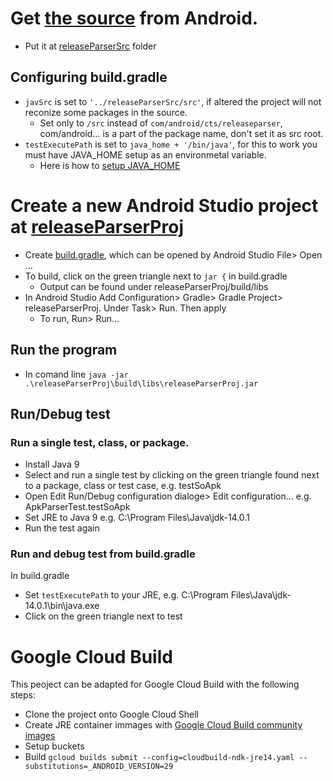 # Get [the source](https://android.googlesource.com/platform/cts/+/refs/heads/master/tools/release-parser/) from Android.
* Put it at [releaseParserSrc](https://github.com/Alwin-Lin/development-debug-androidTest/tree/master/releaseParser/releaseParserSrc) folder

## Configuring build.gradle
* ```javSrc```  is set to ```'../releaseParserSrc/src'```, if altered the project will not reconize some packages in the source.
	* Set only to ```/src``` instead of ```com/android/cts/releaseparser```, com/android... is a part of the package name, don't set it as src root.
* ```testExecutePath``` is set to ```java_home + '/bin/java'```, for this to work you must have JAVA_HOME setup as an environmetal variable.
	* Here is how to [setup JAVA_HOME](https://docs.oracle.com/cd/E19182-01/821-0917/inst_jdk_javahome_t/index.html)

# Create a new Android Studio project at [releaseParserProj](https://github.com/Alwin-Lin/development-debug-androidTest/tree/master/releaseParser/releaseParserProj)
* Create [build.gradle](https://github.com/Alwin-Lin/development-debug-androidTest/blob/master/releaseParser/releaseParserProj/build.gradle), which can be opened by Android Studio File> Open ...
* To build, click on the green triangle next to ```jar {``` in build.gradle
	* Output can be found under releaseParserProj/build/libs
* In Android Studio Add Configuration> Gradle> Gradle Project> releaseParserProj. Under Task> Run. Then apply
	* To run, Run> Run...
## Run the program
* In comand line ```java -jar .\releaseParserProj\build\libs\releaseParserProj.jar```
## Run/Debug test
### Run a single test, class, or package.
* Install Java 9
* Select and run a single test by clicking on the green triangle found next to a package, class or test case, e.g. testSoApk
* Open Edit Run/Debug configuration dialoge> Edit configuration... e.g. ApkParserTest.testSoApk
* Set JRE to Java 9 e.g. C:\Program Files\Java\jdk-14.0.1
* Run the test again
### Run and debug test from build.gradle
In build.gradle
* Set ```testExecutePath``` to your JRE, e.g. C:\Program Files\Java\jdk-14.0.1\bin\java.exe
* Click on the green triangle next to test

# Google Cloud Build
This peoject can be adapted for Google Cloud Build with the following steps:
* Clone the project onto Google Cloud Shell
* Create JRE container immages with [Google Cloud Build community images](https://github.com/Alwin-Lin/cloud-builders-community)
* Setup buckets
* Build ```gcloud builds submit --config=cloudbuild-ndk-jre14.yaml --substitutions=_ANDROID_VERSION=29```
